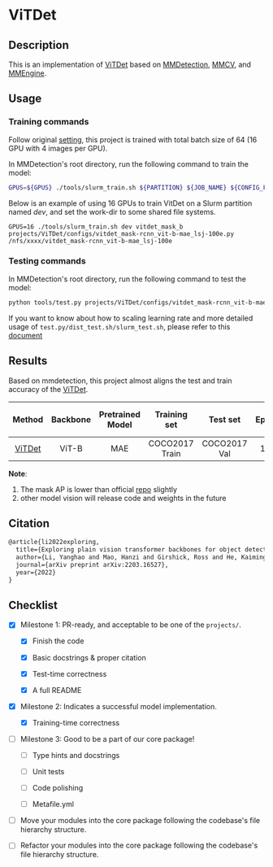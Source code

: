 # ViTDet

## Description

This is an implementation of [ViTDet](https://github.com/facebookresearch/detectron2/tree/main/projects/ViTDet) based on [MMDetection](https://github.com/facebookresearch/detectron2/tree/main/projects/ViTDet), [MMCV](https://github.com/open-mmlab/mmcv), and [MMEngine](https://github.com/open-mmlab/mmengine).

## Usage

### Training commands

Follow original [setting](https://github.com/facebookresearch/detectron2/tree/main/projects/ViTDet), this project is trained with total batch size of 64 (16 GPU with 4 images per GPU).

In MMDetection's root directory, run the following command to train the model:

```bash
GPUS=${GPUS} ./tools/slurm_train.sh ${PARTITION} ${JOB_NAME} ${CONFIG_FILE} ${WORK_DIR}
```

Below is an example of using 16 GPUs to train VitDet on a Slurm partition named _dev_, and set the work-dir to some shared file systems.

```shell
GPUS=16 ./tools/slurm_train.sh dev vitdet_mask_b projects/ViTDet/configs/vitdet_mask-rcnn_vit-b-mae_lsj-100e.py /nfs/xxxx/vitdet_mask-rcnn_vit-b-mae_lsj-100e
```

### Testing commands

In MMDetection's root directory, run the following command to test the model:

```bash
python tools/test.py projects/ViTDet/configs/vitdet_mask-rcnn_vit-b-mae_lsj-100e.py ${CHECKPOINT_PATH}
```

If you want to know about how to scaling learning rate and more detailed usage of `test.py/dist_test.sh/slurm_test.sh`, please refer to this [document](../../docs/en/user_guides/test.md)

## Results

Based on mmdetection, this project almost aligns the test and train accuracy of the [ViTDet](https://github.com/facebookresearch/detectron2/tree/main/projects/ViTDet).

|                           Method                           | Backbone | Pretrained Model |  Training set  |   Test set   | Epoch | Val Box AP | Val Mask  AP |                                                                                                                                                               Download                                                                                                                                                                |
| :--------------------------------------------------------: | :------: | :--------------: | :------------: | :----------: | :---: | :--------: | :----------: | :-----------------------------------------------------------------------------------------------------------------------------------------------------------------------------------------------------------------------------------------------------------------------------------------------------------------------------------: |
| [ViTDet](./configs/vitdet_mask-rcnn_vit-b-mae_lsj-100e.py) |  ViT-B   |       MAE        | COCO2017 Train | COCO2017 Val |  100  |    51.6    |     45.7     | [model](https://download.openmmlab.com/mmdetection/v3.0/vitdet/vitdet_mask-rcnn_vit-b-mae_lsj-100e/vitdet_mask-rcnn_vit-b-mae_lsj-100e_20230328_153519-e15fe294.pth) / [log](https://download.openmmlab.com/mmdetection/v3.0/vitdet/vitdet_mask-rcnn_vit-b-mae_lsj-100e/vitdet_mask-rcnn_vit-b-mae_lsj-100e_20230328_153519.log.json) |

**Note**:

1. The mask AP is lower than official [repo](https://github.com/facebookresearch/detectron2/tree/main/projects/ViTDet) slightly
2. other model vision will release code and weights in the future

## Citation

```latex
@article{li2022exploring,
  title={Exploring plain vision transformer backbones for object detection},
  author={Li, Yanghao and Mao, Hanzi and Girshick, Ross and He, Kaiming},
  journal={arXiv preprint arXiv:2203.16527},
  year={2022}
}
```

## Checklist

<!-- Here is a checklist illustrating a usual development workflow of a successful project, and also serves as an overview of this project's progress. The PIC (person in charge) or contributors of this project should check all the items that they believe have been finished, which will further be verified by codebase maintainers via a PR.
OpenMMLab's maintainer will review the code to ensure the project's quality. Reaching the first milestone means that this project suffices the minimum requirement of being merged into 'projects/'. But this project is only eligible to become a part of the core package upon attaining the last milestone.
Note that keeping this section up-to-date is crucial not only for this project's developers but the entire community, since there might be some other contributors joining this project and deciding their starting point from this list. It also helps maintainers accurately estimate time and effort on further code polishing, if needed.
A project does not necessarily have to be finished in a single PR, but it's essential for the project to at least reach the first milestone in its very first PR. -->

- [x] Milestone 1: PR-ready, and acceptable to be one of the `projects/`.

  - [x] Finish the code

    <!-- The code's design shall follow existing interfaces and convention. For example, each model component should be registered into `mmdet.registry.MODELS` and configurable via a config file. -->

  - [x] Basic docstrings & proper citation

    <!-- Each major object should contain a docstring, describing its functionality and arguments. If you have adapted the code from other open-source projects, don't forget to cite the source project in docstring and make sure your behavior is not against its license. Typically, we do not accept any code snippet under GPL license. [A Short Guide to Open Source Licenses](https://medium.com/nationwide-technology/a-short-guide-to-open-source-licenses-cf5b1c329edd) -->

  - [x] Test-time correctness

    <!-- If you are reproducing the result from a paper, make sure your model's inference-time performance matches that in the original paper. The weights usually could be obtained by simply renaming the keys in the official pre-trained weights. This test could be skipped though, if you are able to prove the training-time correctness and check the second milestone. -->

  - [x] A full README

    <!-- As this template does. -->

- [x] Milestone 2: Indicates a successful model implementation.

  - [x] Training-time correctness

    <!-- If you are reproducing the result from a paper, checking this item means that you should have trained your model from scratch based on the original paper's specification and verified that the final result matches the report within a minor error range. -->

- [ ] Milestone 3: Good to be a part of our core package!

  - [ ] Type hints and docstrings

    <!-- Ideally *all* the methods should have [type hints](https://www.pythontutorial.net/python-basics/python-type-hints/) and [docstrings](https://google.github.io/styleguide/pyguide.html#381-docstrings). [Example](https://github.com/open-mmlab/mmdetection/blob/5b0d5b40d5c6cfda906db7464ca22cbd4396728a/mmdet/datasets/transforms/transforms.py#L41-L169) -->

  - [ ] Unit tests

    <!-- Unit tests for each module are required. [Example](https://github.com/open-mmlab/mmdetection/blob/5b0d5b40d5c6cfda906db7464ca22cbd4396728a/tests/test_datasets/test_transforms/test_transforms.py#L35-L88) -->

  - [ ] Code polishing

    <!-- Refactor your code according to reviewer's comment. -->

  - [ ] Metafile.yml

    <!-- It will be parsed by MIM and Inferencer. [Example](https://github.com/open-mmlab/mmdetection/blob/3.x/configs/faster_rcnn/metafile.yml) -->

- [ ] Move your modules into the core package following the codebase's file hierarchy structure.

  <!-- In particular, you may have to refactor this README into a standard one. [Example](https://github.com/open-mmlab/mmdetection/blob/3.x/configs/faster_rcnn/README.md) -->

- [ ] Refactor your modules into the core package following the codebase's file hierarchy structure.
